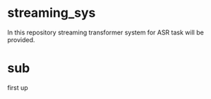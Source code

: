 # streaming_sys

In this repository streaming transformer system for ASR task will be provided.

# sub
first up